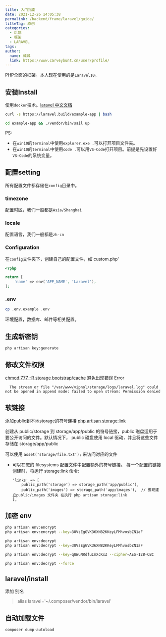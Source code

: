 ```yaml
---
title: 入门指南
date: 2021-12-26 14:05:38
permalink: /backend/frame/laravel/guide/
titleTag: 原创
categories: 
  - 后端
  - 框架
  - LARAVEL
tags: 
author: 
  name: 诚城
  link: https://www.carveybunt.cn/user/profile/
---
```


 PHP全面的框架。本人现在使用的是`Laravel10`。
 <!-- more -->

## 安装Install

 使用`docker`技术。[laravel 中文文档](https://learnku.com/docs/laravel/9.x/installation/12200)

```bash
curl -s https://laravel.build/example-app | bash

cd example-app && ./vendor/bin/sail up
```

PS:
  * 在`win10`的`terminal`中使用`explorer.exe .`可以打开项目文件夹。
  * 在`win10`的`terminal`中使用`code .`可以用`VS-Code`打开项目。前提是先设置好`VS-Code`的系统变量。

## 配置setting

所有配置文件都存储在`config`目录中。

### timezone
  
配置时区，我们一般都是`Asia/Shanghai`

### locale

配置语言，我们一般都是`zh-cn`

### Configuration

在`config`文件夹下，创建自己的配置文件，如'custom.php'

```php
<?php

return [
    'name' => env('APP_NAME', 'Laravel'),
];
```

### .env

  ```sh
  cp .env.example .env
  ```

  环境配置，数据库、邮件等相关配置。

## 生成新密钥

```sh
php artisan key:generate
```

## 修改文件权限

[chmod 777 -R storage bootstrap/cache]() 避免出现错误 Error
  
      The stream or file "/var/www/vipnol/storage/logs/laravel.log" could not be opened in append mode: failed to open stream: Permission denied
## 软链接
添加public到本地storage的符号连接 [php artisan storage:link]()
  
  创建从 public/storage 到 storage/app/public 的符号链接，public 磁盘适用于要公开访问的文件。默认情况下， public 磁盘使用 local 驱动，并且将这些文件存储在 storage/app/public
  
  可以使用 `asset('storage/file.txt');` 来访问对应的文件
  - 可以在您的 filesystems 配置文件中配置额外的符号链接。 每一个配置的链接创建时，将运行 storage:link 命令:
  
        'links' => [
            public_path('storage') => storage_path('app/public'),
            public_path('images') => storage_path('app/images'),  // 要现建立public/images 文件夹 在执行 php artisan storage:link
        ],

## 加密 env

```sh
php artisan env:encrypt
php artisan env:encrypt --key=3UVsEgGVK36XN82KKeyLFMhvosbZN1aF

php artisan env:decrypt
php artisan env:decrypt --key=3UVsEgGVK36XN82KKeyLFMhvosbZN1aF

php artisan env:decrypt --key=qUWuNRdfuImXcKxZ --cipher=AES-128-CBC

php artisan env:decrypt --force
```

## laravel/install

添加 别名

> alias laravel='~/.composer/vendor/bin/laravel'

## 自动加载文件

```sh
composer dump-autoload
```
